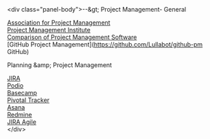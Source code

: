 <div id="collapseProjectmanagement" class="panel-collapse collapse">
&lt;div class="panel-body"&gt;--&amp;gt; 
Project Management- General

[Association for Project Management](http://www.apm.org.uk/)  
 [Project Management Institute](http://www.pmi.org/)  
 [Comparison of Project Management Software](http://en.wikipedia.org/wiki/Comparison_of_project_management_software)  
 [GitHub Project Management](https://github.com/Lullabot/github-pm GitHub)  

Planning &amp;amp; Project Management

[JIRA](https://www.atlassian.com/software/jira)  
 [Podio](https://podio.com)  
 [Basecamp](http://basecamp.com)  
 [Pivotal Tracker](http://www.pivotaltracker.com)  
 [Asana](http://www.asana.com)  
 [Redmine](http://www.redmine.org)  
 [JIRA Agile](https://www.atlassian.com/software/jira/agile )  
&lt;/div&gt;

</div>
